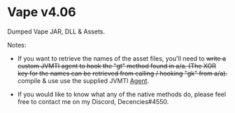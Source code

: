 # Vape v4.06
Dumped Vape JAR, DLL & Assets.

Notes:
- If you want to retrieve the names of the asset files, you'll need to <s>write a custom JVMTI agent to hook the "gt" method found in a/a.
(The XOR key for the names can be retrieved from calling / hooking "gk" from a/a).</s> compile & use use the supplied JVMTI [Agent](Agent/dllmain.cpp).

- If you would like to know what any of the native methods do, please feel free to contact me on my Discord, Decencies#4550.



